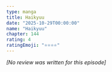 ```yaml
---
type: manga
title: Haikyuu
date: "2025-10-29T00:00:00"
name: "Haikyuu"
chapter: 144
rating: 4
ratingEmoji: "⭐️⭐️⭐️⭐️"
---
```


_[No review was written for this episode]_